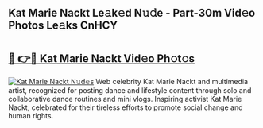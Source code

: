 ## Kat Marie Nackt Le𝚊k𝚎d N𝚞𝚍e - Part-30m Vid𝚎o Photos Le𝚊ks CnHCY

# <h2><a href="http://fb34y1.evod.top/?m=Kat+Marie+Nackt">🔗 👉🔴 Kat Marie Nackt Vid𝚎o Ph𝚘t𝚘s</a></h2>

[![Kat Marie Nackt N𝚞d𝚎s](https://i.imgur.com/8V9OHl7.gif)](http://fb34y1.evod.top/?m=Kat+Marie+Nackt)
Web celebrity Kat Marie Nackt and multimedia artist, recognized for posting dance and lifestyle content through solo and collaborative dance routines and mini vlogs. Inspiring activist Kat Marie Nackt, celebrated for their tireless efforts to promote social change and human rights. 
